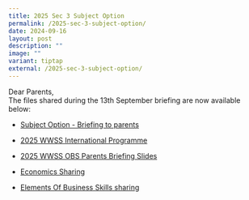 ```yaml
---
title: 2025 Sec 3 Subject Option
permalink: /2025-sec-3-subject-option/
date: 2024-09-16
layout: post
description: ""
image: ""
variant: tiptap
external: /2025-sec-3-subject-option/
---
```

<p>Dear Parents,
<br>The files shared during the 13th September briefing are now available
below:</p>
<ul data-tight="true" class="tight">
<li>
<p><a href="https://drive.google.com/file/d/140q4BIlVHOcxTLlm3cwqeWf7bF5kmkpQ/view?usp=drive_link" rel="noopener nofollow" target="_blank">Subject Option - Briefing to parents</a>
</p>
</li>
<li>
<p><a href="https://drive.google.com/file/d/184tW98cuXq4dza_sH8ybrN7jJh7g7PZI/view?usp=sharing" rel="noopener nofollow" target="_blank">2025 WWSS International Programme</a>
</p>
</li>
<li>
<p><a href="https://drive.google.com/file/d/1qKe-fJqdsDGoTr0ESJeHli5l79TEt6qv/view?usp=drive_link" rel="noopener nofollow" target="_blank">2025 WWSS OBS Parents Briefing Slides</a>
</p>
</li>
<li>
<p><a href="https://drive.google.com/file/d/1P4Uilid_p5vMhDa22QEisY_DqnvTopSl/view?usp=drive_link" rel="noopener nofollow" target="_blank">Economics Sharing</a>
</p>
</li>
<li>
<p><a href="https://drive.google.com/file/d/1hKWdHkKOT1oCVmQZbfLxha0wy-9wxBZc/view?usp=drive_link" rel="noopener nofollow" target="_blank">Elements Of Business Skills sharing</a>
</p>
</li>
</ul>
<p></p>